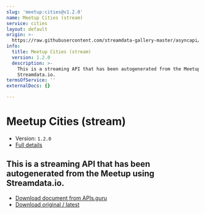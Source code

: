 ```yaml
---
slug: 'meetup:cities@v1.2.0'
name: Meetup Cities (stream)
service: cities
layout: default
origin: >-
  https://raw.githubusercontent.com/streamdata-gallery-master/asyncapi/master/_listings/meetup/meetup-cities-stream-async.md
info:
  title: Meetup Cities (stream)
  version: 1.2.0
  description: >-
    This is a streaming API that has been autogenerated from the Meetup using
    Streamdata.io.
termsOfService: ''
externalDocs: {}

---
```

# Meetup Cities (stream)

* Version: `1.2.0`
* [Full details](../html/meetup:cities@v1.2.0.html)



## This is a streaming API that has been autogenerated from the Meetup using Streamdata.io.



* [Download document from APIs.guru](https://raw.githubusercontent.com/APIs-guru/asyncapi-directory/master/docs/APIs/meetup%3Acities%40v1.2.0.yaml)
* [Download original / latest](https://raw.githubusercontent.com/streamdata-gallery-master/asyncapi/master/_listings/meetup/meetup-cities-stream-async.md)

<script type="application/ld+json">
{
  "@context": "http://schema.org/",
  "@type": "WebAPI",
  "description": "This is a streaming API that has been autogenerated from the Meetup using Streamdata.io.",
  "documentation": "",

  "name": "Meetup Cities (stream)"
}
</script>
